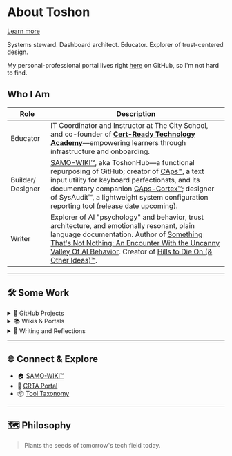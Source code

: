 # About Toshon
[Learn more](https://toshon-jennings.github.io/caps-cortex/about.html)

Systems steward. Dashboard architect. Educator. Explorer of trust-centered design.

My personal-professional portal lives right [here](https://github.com/toshon-jennings/samo-wiki/wiki) on GitHub, so I'm not hard to find.

## Who I Am

| Role        | Description                                                                 |
|-------------|------------------------------------------------------------------------------|
| Educator | IT Coordinator and Instructor at The City School, and co-founder of **[Cert-Ready Technology Academy](https://toshon-jennings.github.io/crta/)**—empowering learners through infrastructure and onboarding. |
| Builder/ Designer | [SAMO-WIKI™](https://github.com/toshon-jennings/samo-wiki/wiki), aka ToshonHub—a functional repurposing of GitHub; creator of [CAps™](https://toshon-jennings.github.io/DoubleCapsCorrect/), a text input utility for keyboard perfectionsts, and its documentary companion [CAps-Cortex™](https://toshon-jennings.github.io/caps-cortex/); designer of SysAudit™, a lightweight system configuration reporting tool (release date upcoming).
| Writer    | Explorer of AI "psychology" and behavior, trust architecture, and emotionally resonant, plain language documentation. Author of [Something That's Not Nothing: An Encounter With the Uncanny Valley Of AI Behavior](). Creator of [Hills to Die On (& Other Ideas)™](https://github.com/toshon-jennings/samo-wiki/wiki/%F0%9F%92%BB-Hills-To-Die-On-%28%26-Other-Ideas%29). |

---

## 🛠️ Some Work

<details>
  <summary>🐙 GitHub Projects</summary>

  - CAps™
  - [SysAudit™]  
  - [Clarity OSINT™], and OSIRT v1 fork  
  - [SAMO-WIKI™]  
</details>

<details>
  <summary>📚 Wikis & Portals</summary>

  - [CAps™ Wiki]()  
  - [CRTA]()  
  - [ToshonHub]()  
</details>

<details>
  <summary>💭 Writing and Reflections</summary>

  - [Something That's Not Nothing: An Encounter With the Uncanny Valley of AI Behavior]()  
  - [Hills to Die On (& Other Ideas](https://github.com/toshon-jennings/samo-wiki/wiki/%F0%9F%92%BB-Hills-To-Die-On-%28%26-Other-Ideas%29)  
  - []()  
</details>

---

## 🌐 Connect & Explore

- 🏠 [SAMO-WIKI™](https://github.com/toshon-jennings/samo-wiki/wiki)
- 🧭 [CRTA Portal](https://toshon-jennings.github.io/crta/)
- 📦 [Tool Taxonomy](https://github.com/toshon-jennings/samo-wiki/wiki/Tool-Taxonomy)

---

## 🗺️ Philosophy
> Plants the seeds of tomorrow's tech field today.


